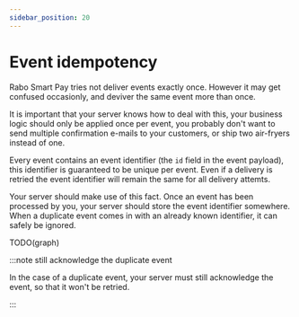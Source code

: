 ```yaml
---
sidebar_position: 20
---
```


# Event idempotency

Rabo Smart Pay tries not deliver events exactly once. However it may get confused occasionly, and deviver the same event
more than once.

It is important that your server knows how to deal with this, your business logic should only be applied once per event,
you probably don't want to send multiple confirmation e-mails to your customers, or ship two air-fryers instead of one.

Every event contains an event identifier (the `id` field in the event payload), this identifier is guaranteed to be
unique per event. Even if a delivery is retried the event identifier will remain the same for all delivery attemts.

Your server should make use of this fact. Once an event has been processed by you, your server should store the event
identifier somewhere. When a duplicate event comes in with an already known identifier, it can safely be ignored.

TODO(graph)

:::note still acknowledge the duplicate event

In the case of a duplicate event, your server must still acknowledge the event, so that it won't be retried.

:::